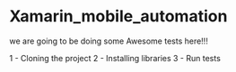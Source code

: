 # Xamarin_mobile_automation

we are going to be doing some Awesome tests here!!!

1 - Cloning the project
2 - Installing libraries 
3 - Run tests
